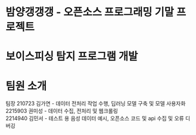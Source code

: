 # 밤양갱갱갱 - 오픈소스 프로그래밍 기말 프로젝트
# 보이스피싱 탐지 프로그램 개발
# 팀원 소개
팀장 210723 김가연 - 데이터 전처리 작업 수행, 딥러닝 모델 구축 및 모델 사용자화 <br>
2215903 권미성 - 데이터 수집, 전처리 및 웹크롤링 <br>
2214940 김민서 - 테스트 용 음성 데이터 예시, 오픈소스 코드 및 api 수집 및 오류 디버깅

